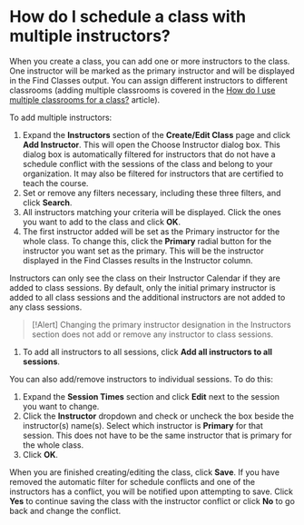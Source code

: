 # How do I schedule a class with multiple instructors?

When you create a class, you can add one or more instructors to the class. One instructor will be marked as the primary instructor and will be displayed in the Find Classes output. You can assign different instructors to different classrooms (adding multiple classrooms is covered in the [How do I use multiple classrooms for a class?](../classrooms-equipment/use-multiple-classrooms-for-class.md) article).

To add multiple instructors:
1. Expand the **Instructors** section of the **Create/Edit Class** page and click **Add Instructor**. This will open the Choose Instructor dialog box. This dialog box is automatically filtered for instructors that do not have a schedule conflict with the sessions of the class and belong to your organization. It may also be filtered for instructors that are certified to teach the course.
1. Set or remove any filters necessary, including these three filters, and click **Search**. 
1. All instructors matching your criteria will be displayed. Click the ones you want to add to the class and click **OK**.
1. The first instructor added will be set as the Primary instructor for the whole class. To change this, click the **Primary** radial button for the instructor you want set as the primary. This will be the instructor displayed in the Find Classes results in the Instructor column.

Instructors can only see the class on their Instructor Calendar if they are added to class sessions. By default, only the initial primary instructor is added to all class sessions and the additional instructors are not added to any class sessions.

>[!Alert] Changing the primary instructor designation in the Instructors section does not add or remove any instructor to class sessions. 

1. To add all instructors to all sessions, click **Add all instructors to all sessions**. 

You can also add/remove instructors to individual sessions. To do this: 
1. Expand the **Session Times** section and click **Edit** next to the session you want to change. 
1. Click the **Instructor** dropdown and check or uncheck the box beside the instructor(s) name(s). Select which instructor is **Primary** for that session. This does not have to be the same instructor that is primary for the whole class.
1. Click **OK**.

When you are finished creating/editing the class, click **Save**. If you have removed the automatic filter for schedule conflicts and one of the instructors has a conflict, you will be notified upon attempting to save. Click **Yes** to continue saving the class with the instructor conflict or click **No** to go back and change the conflict.
